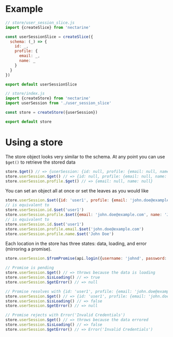 # Example

```js
// store/user_session_slice.js
import {createSlice} from 'nectarine'

const userSessionSlice = createSlice({
  schema: (_) => {
    id: _,
    profile: {
      email: _,
      name: _
    }
  }
})

export default userSessionSlice
```

```js
// store/index.js
import {createStore} from 'nectarine'
import userSession from './user_session_slice'

const store = createStore({userSession})

export default store
```

# Using a store

The store object looks very similar to the schema.
At any point you can use `$get()` to retrieve the stored data

```js
store.$get() // => {userSession: {id: null, profile: {email: null, name: null}}}
store.userSession.$get() // => {id: null, profile: {email: null, name: null}}
store.userSession.profile.$get() // => {email: null, name: null}
```

You can set an object all at once or set the leaves as you would like

```js
store.userSession.$set({id: 'user1', profile: {email: 'john.doe@example.com', name: 'John Doe'}})
// is equivalent to
store.userSession.id.$set('user1')
store.userSession.profile.$set({email: 'john.doe@example.com', name: 'John Doe'})
// is equivalent to
store.userSession.id.$set('user1')
store.userSession.profile.email.$set('john.doe@example.com')
store.userSession.profile.name.$set('John Doe')
```

Each location in the store has three states: data, loading, and error (mirroring a promise).

```js
store.userSession.$fromPromise(api.login({username: 'johnd', password: '123456'}))

// Promise is pending
store.userSession.$get() // => throws because the data is loading
store.userSession.$isLoading() // => true
store.userSession.$getError() // => null

// Promise resolves with {id: 'user1', profile: {email: 'john.doe@example.com', name: 'John Doe'}}
store.userSession.$get() // => {id: 'user1', profile: {email: 'john.doe@example.com', name: 'John Doe'}}
store.userSession.$isLoading() // => false
store.userSession.$getError() // => null

// Promise rejects with Error('Invalid Credentials')
store.userSession.$get() // => throws because the data errored
store.userSession.$isLoading() // => false
store.userSession.$getError() // => Error('Invalid Credentials')
```
